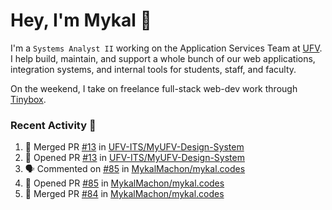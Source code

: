 # Hey, I'm Mykal 👋

I'm a `Systems Analyst II` working on the Application Services Team at [UFV](https://ufv.ca). 
I help build, maintain, and support a whole bunch of our web applications, integration systems, and internal tools for students, staff, and faculty.

On the weekend, I take on freelance full-stack web-dev work through [Tinybox](https://tinybox.dev).

### Recent Activity 🚀

<!--START_SECTION:activity-->
1. 🎉 Merged PR [#13](https://github.com/UFV-ITS/MyUFV-Design-System/pull/13) in [UFV-ITS/MyUFV-Design-System](https://github.com/UFV-ITS/MyUFV-Design-System)
2. 💪 Opened PR [#13](https://github.com/UFV-ITS/MyUFV-Design-System/pull/13) in [UFV-ITS/MyUFV-Design-System](https://github.com/UFV-ITS/MyUFV-Design-System)
3. 🗣 Commented on [#85](https://github.com/MykalMachon/mykal.codes/pull/85#issuecomment-1647267249) in [MykalMachon/mykal.codes](https://github.com/MykalMachon/mykal.codes)
4. 💪 Opened PR [#85](https://github.com/MykalMachon/mykal.codes/pull/85) in [MykalMachon/mykal.codes](https://github.com/MykalMachon/mykal.codes)
5. 🎉 Merged PR [#84](https://github.com/MykalMachon/mykal.codes/pull/84) in [MykalMachon/mykal.codes](https://github.com/MykalMachon/mykal.codes)
<!--END_SECTION:activity-->
